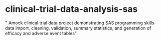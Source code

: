 # clinical-trial-data-analysis-sas
" Amock clinical trial data project demonstrating SAS programming skills- data import, cleaning, validation, summary statistics, and generation of efficacy and adverse event tables".
